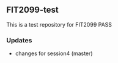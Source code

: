 ## FIT2099-test

This is a test repository for FIT2099 PASS

###  Updates

- changes for session4 (master)

